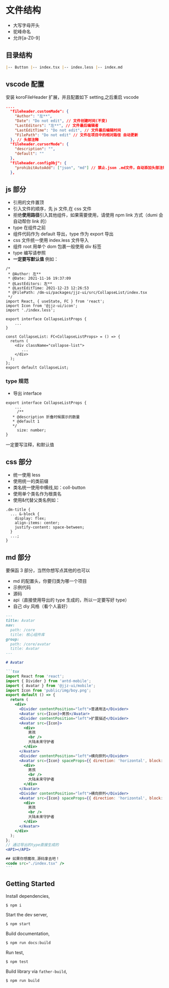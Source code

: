 # 文件结构

- 大写字母开头
- 驼峰命名
- 允许[a-Z0-9]

## 目录结构

```md
|-- Button |-- index.tsx |-- index.less |-- index.md
```

## vscode 配置

安装 koroFileHeader 扩展，并且配置如下 setting,之后重启 vscode

```json
....
  "fileheader.customMade": {
    "Author": "左**",
    "Date": "Do not edit", // 文件创建时间(不变)
    "LastEditors": "左**", // 文件最后编辑者
    "LastEditTime": "Do not edit", // 文件最后编辑时间
    "FilePath": "Do not edit" // 文件在项目中的相对路径 自动更新
  }, // 头部注释
  "fileheader.cursorMode": {
    "description": "",
    "default": ""
  },
  "fileheader.configObj": {
    "prohibitAutoAdd": ["json", "md"] // 禁止.json .md文件，自动添加头部注释
  },
```

## js 部分

- 引用的文件置顶
- 引入文件的顺序，先 js 文件,在 css 文件
- 拒绝**使用路径**引入其他组件，如果需要使用，请使用 npm link 方式（dumi 会自动帮你 link 的）
- type 在组件之前
- 组件代码作为 default 导出，type 作为 export 导出
- css 文件统一使用 index.less 文件导入
- 组件 root 用单个 dom 包裹一般使用 div 标签
- type 编写请参照
- **一定要写默认值** 例如：

```tsx
/*
 * @Author: 左**
 * @Date: 2021-11-16 19:37:09
 * @LastEditors: 左**
 * @LastEditTime: 2021-12-23 12:26:53
 * @FilePath: /dm-ui/packages/jjz-ui/src/CollapseList/index.tsx
 */
import React, { useState, FC } from 'react';
import Icon from '@jjz-ui/icon';
import './index.less';

export interface CollapseListProps {
    ...
}

const CollapseList: FC<CollapseListProps> = () => {
  return (
    <div className="collapse-list">
       ...
    </div>
  );
};
export default CollapseList;
```

### type 规范

- 导出 interface

```tsx
export interface CollapseListProps {
    ...
     /**
   * @description 折叠时候展示的数量
   * @default 1
   */
     size: number;
}
```

一定要写注释，和默认值

## css 部分

- 统一使用 less
- 使用统一的类前缀
- 类名统一使用中横线,如：coll-button
- 使用单个类名作为根类名
- 使用&代替父类名例如：

```less
.dm-title {
  ... &-block {
    display: flex;
    align-items: center;
    justify-content: space-between;
  }
  ...;
}
```

## md 部分

要保函 3 部分，当然你想写点其他的也可以

- md 的配置头，你要归类为哪一个项目
- 示例代码
- 源码
- api（直接使用导出的 type 生成的，所以一定要写好 type）
- 自己 diy 风格（看个人喜好）

````md
---
title: Avatar
nav:
  path: /core
  title: 核心组件库
group:
  path: /core/avatar
  title: Avatar
---

# Avatar

```tsx
import React from 'react';
import { Divider } from 'antd-mobile';
import { Avatar } from '@jjz-ui/mobile';
import Icon from 'public/img/boy.png';
export default () => {
  return (
    <div>
      <Divider contentPosition="left">普通用法</Divider>
      <Avatar src={Icon}>男孩</Avatar>
      <Divider contentPosition="left">扩展描述</Divider>
      <Avatar src={Icon}>
        <div>
          男孩
          <br />
          大陆未来守护者
        </div>
      </Avatar>
      <Divider contentPosition="left">横向排列</Divider>
      <Avatar src={Icon} spaceProps={{ direction: 'horizontal', block: true }}>
        <div>
          男孩
          <br />
          大陆未来守护者
        </div>
      </Avatar>
      <Divider contentPosition="left">横向排列</Divider>
      <Avatar src={Icon} spaceProps={{ direction: 'horizontal', block: true, justify: 'between' }}>
        <div>
          男孩
          <br />
          大陆未来守护者
        </div>
      </Avatar>
    </div>
  );
};
// 通过导出的type直接生成的
<API></API>

## 如果你想魔改,源码拿去吧！
<code src="./index.tsx" />
```
````

## Getting Started

Install dependencies,

```bash
$ npm i
```

Start the dev server,

```bash
$ npm start
```

Build documentation,

```bash
$ npm run docs:build
```

Run test,

```bash
$ npm test
```

Build library via `father-build`,

```bash
$ npm run build
```
